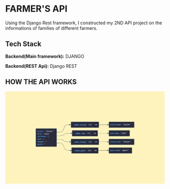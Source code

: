 

# FARMER'S API

Using the Django Rest framework, I constructed my 2ND API project on the informations of families of different farmers.


## Tech Stack

**Backend(Main framework):** DJANGO


**Backend(REST Api):** Django REST

## HOW THE API WORKS

![App Screenshot](Farmers%20api%20image.jpeg)
